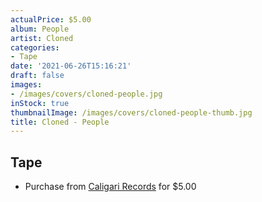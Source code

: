 ```yaml
---
actualPrice: $5.00
album: People
artist: Cloned
categories:
- Tape
date: '2021-06-26T15:16:21'
draft: false
images:
- /images/covers/cloned-people.jpg
inStock: true
thumbnailImage: /images/covers/cloned-people-thumb.jpg
title: Cloned - People
---
```


## Tape
* Purchase from [Caligari Records](https://caligarirecords.storenvy.com/products/32339122-cloned-people) for $5.00
